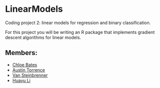 # LinearModels

Coding project 2: linear models for regression and binary classification.

For this project you will be writing an R package that implements gradient descent algorithms for linear models.

## Members:
* [Chloe Bates](ccb323@nau.edu)
* [Austin Torrence](art296@nau.edu)
* [Van Steinbrenner](vws2@nau.edu)
* [Huayu Li](hl459@nau.edu)
